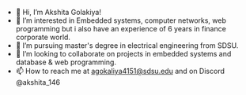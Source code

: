 - 👋 Hi, I’m Akshita Golakiya!
- 👀 I’m interested in Embedded systems, computer networks, web programming but i also have an experience of 6 years in finance corporate world.
- 🌱 I’m pursuing master's degree in electrical engineering from SDSU.
- 💞️ I’m looking to collaborate on projects in embedded systems and database & web programming. 
- 📫 How to reach me at agokaliya4151@sdsu.edu and on Discord @akshita_146



<!---
Akshita-P-14/Akshita-P-14 is a ✨ special ✨ repository because its `README.md` (this file) appears on your GitHub profile.
You can click the Preview link to take a look at your changes.
--->
